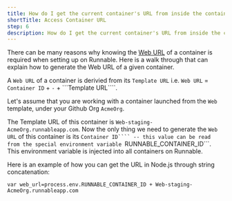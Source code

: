 ```yaml
---
title: How do I get the current container's URL from inside the container?
shortTitle: Access Container URL
step: 6
description: How do I get the current container's URL from inside the container?
---
```


There can be many reasons why knowing the [Web URL](networking/runnable_urls.md) of a container is required when setting up on Runnable. Here is a walk through that can explain how to generate the Web URL of a given container. 

A ```Web URL``` of a container is derivied from its ```Template URL``` i.e. ```Web URL``` = ```Container ID``` + ```-``` + ```Template URL````.

Let's assume that you are working with a container launched from the ```Web``` template, under your Github Org ```AcmeOrg```.

The Template URL of this container is ````Web-staging-AcmeOrg.runnableapp.com````. Now the only thing we need to generate the ```Web URL``` of this container is its ```Container ID```` -- this value can be read from the special environment variable ```RUNNABLE_CONTAINER_ID```. This environment variable is injected into all containers on Runnable. 

Here is an example of how you can get the URL in Node.js through string concatenation: 

```var web_url=process.env.RUNNABLE_CONTAINER_ID + Web-staging-AcmeOrg.runnableapp.com```

